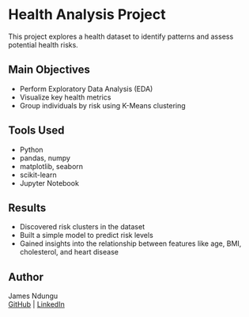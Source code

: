 
# Health Analysis Project

This project explores a health dataset to identify patterns and assess potential health risks.

## Main Objectives
- Perform Exploratory Data Analysis (EDA)
- Visualize key health metrics
- Group individuals by risk using K-Means clustering

## Tools Used
- Python
- pandas, numpy
- matplotlib, seaborn
- scikit-learn
- Jupyter Notebook

## Results
- Discovered risk clusters in the dataset
- Built a simple model to predict risk levels
- Gained insights into the relationship between features like age, BMI, cholesterol, and heart disease

## Author
James Ndungu  
[GitHub](https://github.com/jimmie585) | [LinkedIn](https://www.linkedin.com/in/james-ndungu-803748322/)
